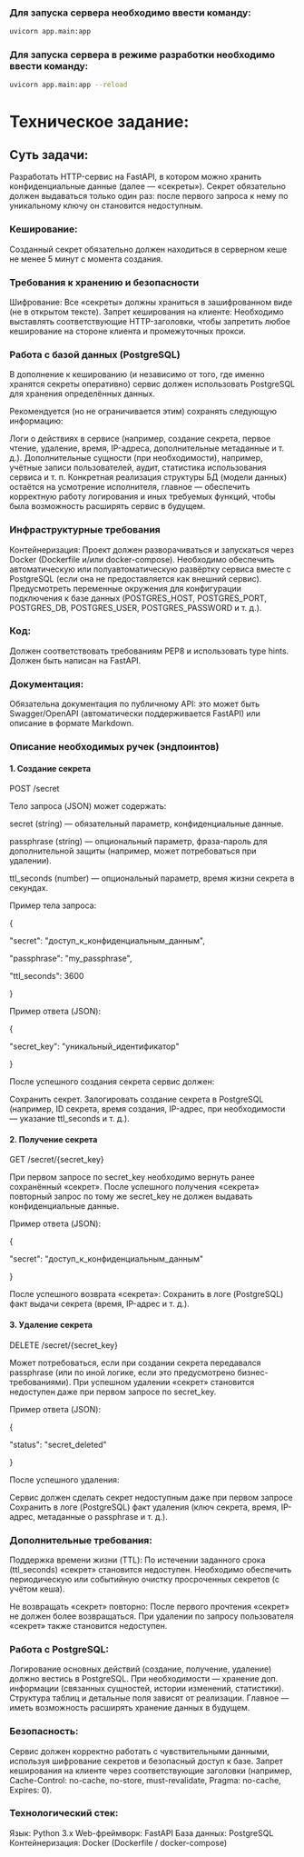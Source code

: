 ### Для запуска сервера необходимо ввести команду:

```bash
uvicorn app.main:app
```

### Для запуска сервера в режиме разработки необходимо ввести команду:

```bash
uvicorn app.main:app --reload
```

# Техническое задание:

## Суть задачи:

Разработать HTTP-сервис на FastAPI, в котором можно хранить конфиденциальные данные (далее — «секреты»).
Секрет обязательно должен выдаваться только один раз: после первого запроса к нему по уникальному ключу он становится недоступным.


### Кеширование:

Созданный секрет обязательно должен находиться в серверном кеше не менее 5 минут с момента создания.


### Требования к хранению и безопасности

Шифрование: Все «секреты» должны храниться в зашифрованном виде (не в открытом тексте).
Запрет кеширования на клиенте: Необходимо выставлять соответствующие HTTP-заголовки, чтобы запретить любое кеширование на стороне клиента и промежуточных прокси.


### Работа с базой данных (PostgreSQL)

В дополнение к кешированию (и независимо от того, где именно хранятся секреты оперативно) сервис должен использовать PostgreSQL для хранения определённых данных.

Рекомендуется (но не ограничивается этим) сохранять следующую информацию:

Логи о действиях в сервисе (например, создание секрета, первое чтение, удаление, время, IP-адреса, дополнительные метаданные и т. д.).
Дополнительные сущности (при необходимости), например, учётные записи пользователей, аудит, статистика использования сервиса и т. п.
Конкретная реализация структуры БД (модели данных) остаётся на усмотрение исполнителя, главное — обеспечить корректную работу логирования и иных требуемых функций, чтобы была возможность расширять сервис в будущем.


### Инфраструктурные требования

Контейнеризация: Проект должен разворачиваться и запускаться через Docker (Dockerfile и/или docker-compose).
Необходимо обеспечить автоматическую или полуавтоматическую развёртку сервиса вместе с PostgreSQL (если она не предоставляется как внешний сервис).
Предусмотреть переменные окружения для конфигурации подключения к базе данных (POSTGRES_HOST, POSTGRES_PORT, POSTGRES_DB, POSTGRES_USER, POSTGRES_PASSWORD и т. д.).


### Код:
Должен соответствовать требованиям PEP8 и использовать type hints.
Должен быть написан на FastAPI.


### Документация:
Обязательна документация по публичному API: это может быть Swagger/OpenAPI (автоматически поддерживается FastAPI) или описание в формате Markdown.


### Описание необходимых ручек (эндпоинтов)

#### 1. Создание секрета

POST /secret

Тело запроса (JSON) может содержать:

secret (string) — обязательный параметр, конфиденциальные данные.

passphrase (string) — опциональный параметр, фраза-пароль для дополнительной защиты (например, может потребоваться при удалении).

ttl_seconds (number) — опциональный параметр, время жизни секрета в секундах.


Пример тела запроса:

{

  "secret": "доступ_к_конфиденциальным_данным",

  "passphrase": "my_passphrase",

  "ttl_seconds": 3600

}

Пример ответа (JSON):

{

  "secret_key": "уникальный_идентификатор"

}

После успешного создания секрета сервис должен:

Сохранить секрет.
Залогировать создание секрета в PostgreSQL (например, ID секрета, время создания, IP-адрес, при необходимости — указание ttl_seconds и т. д.).


#### 2. Получение секрета

GET /secret/{secret_key}

При первом запросе по secret_key необходимо вернуть ранее сохранённый «секрет».
После успешного получения «секрета» повторный запрос по тому же secret_key не должен выдавать конфиденциальные данные.


Пример ответа (JSON):

{

  "secret": "доступ_к_конфиденциальным_данным"

}

После успешного возврата «секрета»:
Сохранить в логе (PostgreSQL) факт выдачи секрета (время, IP-адрес и т. д.).


#### 3. Удаление секрета

DELETE /secret/{secret_key}

Может потребоваться, если при создании секрета передавался passphrase (или по иной логике, если это предусмотрено бизнес-требованиями).
При успешном удалении «секрет» становится недоступен даже при первом запросе по secret_key.

Пример ответа (JSON):

{

  "status": "secret_deleted"

}

После успешного удаления:

Сервис должен сделать секрет недоступным даже при первом запросе
Сохранить в логе (PostgreSQL) факт удаления (ключ секрета, время, IP-адрес, метаданные о passphrase и т. д.).


### Дополнительные требования:

Поддержка времени жизни (TTL):
По истечении заданного срока (ttl_seconds) «секрет» становится недоступен.
Необходимо обеспечить периодическую или событийную очистку просроченных секретов (с учётом кеша).

Не возвращать «секрет» повторно:
После первого прочтения «секрет» не должен более возвращаться.
При удалении по запросу пользователя «секрет» также становится недоступен.


### Работа с PostgreSQL:

Логирование основных действий (создание, получение, удаление) должно вестись в PostgreSQL.
При необходимости — хранение доп. информации (связанных сущностей, истории изменений, статистики).
Структура таблиц и детальные поля зависят от реализации. Главное — иметь возможность расширять хранение данных в будущем.


### Безопасность:

Сервис должен корректно работать с чувствительными данными, используя шифрование секретов и безопасный доступ к базе.
Запрет кеширования на клиенте через соответствующие заголовки (например, Cache-Control: no-cache, no-store, must-revalidate, Pragma: no-cache, Expires: 0).


### Технологический стек:

Язык: Python 3.x
Web-фреймворк: FastAPI
База данных: PostgreSQL
Контейнеризация: Docker (Dockerfile / docker-compose)

